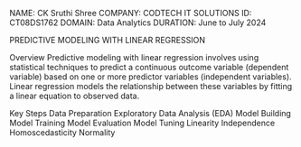 NAME: CK Sruthi Shree
COMPANY: CODTECH IT SOLUTIONS
ID: CT08DS1762
DOMAIN: Data Analytics
DURATION: June to July 2024



PREDICTIVE MODELING WITH LINEAR REGRESSION

Overview
Predictive modeling with linear regression involves using statistical techniques to predict a continuous outcome variable (dependent variable) based on one or more predictor variables (independent variables). Linear regression models the relationship between these variables by fitting a linear equation to observed data.

Key Steps
Data Preparation
Exploratory Data Analysis (EDA)
Model Building
Model Training
Model Evaluation
Model Tuning
Linearity
Independence
Homoscedasticity
Normality
